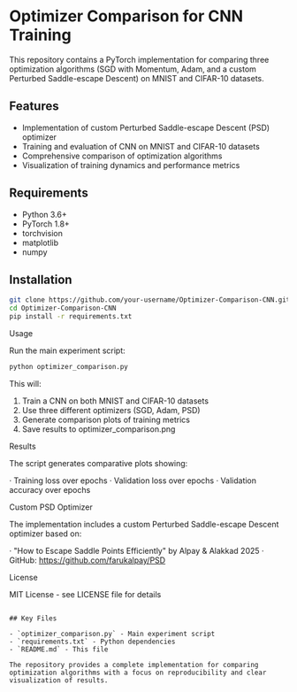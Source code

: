 # Optimizer Comparison for CNN Training

This repository contains a PyTorch implementation for comparing three optimization algorithms (SGD with Momentum, Adam, and a custom Perturbed Saddle-escape Descent) on MNIST and CIFAR-10 datasets.

## Features

- Implementation of custom Perturbed Saddle-escape Descent (PSD) optimizer
- Training and evaluation of CNN on MNIST and CIFAR-10 datasets
- Comprehensive comparison of optimization algorithms
- Visualization of training dynamics and performance metrics

## Requirements

- Python 3.6+
- PyTorch 1.8+
- torchvision
- matplotlib
- numpy

## Installation

```bash
git clone https://github.com/your-username/Optimizer-Comparison-CNN.git
cd Optimizer-Comparison-CNN
pip install -r requirements.txt
```

Usage

Run the main experiment script:

```bash
python optimizer_comparison.py
```

This will:

1. Train a CNN on both MNIST and CIFAR-10 datasets
2. Use three different optimizers (SGD, Adam, PSD)
3. Generate comparison plots of training metrics
4. Save results to optimizer_comparison.png

Results

The script generates comparative plots showing:

· Training loss over epochs
· Validation loss over epochs
· Validation accuracy over epochs

Custom PSD Optimizer

The implementation includes a custom Perturbed Saddle-escape Descent optimizer based on:

· "How to Escape Saddle Points Efficiently" by Alpay & Alakkad 2025
· GitHub: https://github.com/farukalpay/PSD

License

MIT License - see LICENSE file for details

```

## Key Files

- `optimizer_comparison.py` - Main experiment script
- `requirements.txt` - Python dependencies
- `README.md` - This file

The repository provides a complete implementation for comparing optimization algorithms with a focus on reproducibility and clear visualization of results.

